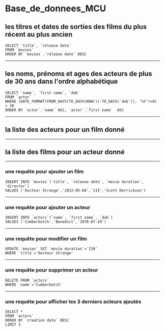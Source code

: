 # Base_de_donnees_MCU

## les titres et dates de sorties des films du plus récent au plus ancien

````
SELECT `title`, `release date` 
FROM `movies` 
ORDER BY `movies`.`release date` DESC
````

-------------------------------------------------------------------------------------
## les noms, prénoms et ages des acteurs de plus de 30 ans dans l'ordre alphabétique
````
SELECT `name`, `first name`, `dob` 
FROM `actor` 
WHERE (DATE_FORMAT(FROM_DAYS(TO_DAYS(NOW())-TO_DAYS(`dob`)), '%Y')+0) > 30  
ORDER BY `actor`.`name` ASC, `actor`.`first name`  ASC
````

-------------------------------------------------------------------------------------
## la liste des acteurs pour un film donné



-------------------------------------------------------------------------------------
## la liste des films pour un acteur donné




-------------------------------------------------------------------------------------
### une requête pour ajouter un film

````
INSERT INTO `movies`(`title`, `release date`, `movie duration`, `director`) 
VALUES ('Docteur Strange','2022-05-04','115','Scott Derrickson')
````
------------------------------------------------------------------------------------

### une requête pour ajouter un acteur
````
INSERT INTO `actors`(`name`, `first name`, `dob`) 
VALUES ('Cumberbatch','Benedict','1976-07-19')
````
------------------------------------------------------------------------------------

### une requête pour modifier un film
````
UPDATE `movies` SET `movie duration`='120' 
WHERE `title`='Docteur Strange'
````
-------------------------------------------------------------------------------------

### une requête pour supprimer un acteur
````
DELETE FROM `actors` 
WHERE `name`='Cumberbatch'
````
------------------------------------------------------------------------------------

### une requête pour afficher les 3 derniers acteurs ajoutés
````
SELECT * 
FROM `actors` 
ORDER BY `creation date` DESC 
LIMIT 3
````
